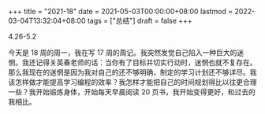 +++
title = "2021-18"
date = 2021-05-03T00:00:00+08:00
lastmod = 2022-03-04T13:32:04+08:00
tags = ["总结"]
draft = false
+++

4.26-5.2

今天是 18 周的周一，我在写 17 周的周记。我突然发觉自己陷入一种巨大的迷惘。我还记得关英春老师的话：当你有了目标并切实行动时，迷惘也就不复存在。那么我现在的迷惘是因为我对自己的还不够明确，制定的学习计划还不够详尽。我该怎样做才能提高学习编程的效率？我怎样才能把自己的时间规划得比以往更合理一些？我开始锻炼身体，开始每天早晨阅读 20 页书，我开始变得更好，和过去的我相比。